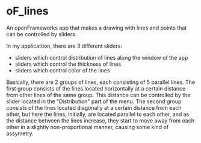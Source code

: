 # oF_lines
An openFrameworks app that makes a drawing with lines and points that can be controlled by sliders.

In my applicattion, there are 3 different sliders:
- sliders which control distribution of lines along the window of the app
- sliders which control the thickness of lines
- sliders which control color of the lines


Basically, there are 2 groups of lines, each consisting of 5 parallel lines. The first group consists of the lines located horizontally at a certain distance from other lines of the same group. This distance can be controlled by the slider located in the "Distribution" part of the menu. The second group consists of the lines located diagonally at a certain distance from each other, but here the lines, initially, are located parallel to each other, and as the distance between the lines increase, they start to move away from each other in a slightly non-proportional manner, causing some kind of assymetry.



